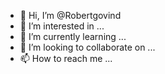- 👋 Hi, I’m @Robertgovind
- 👀 I’m interested in ...
- 🌱 I’m currently learning ...
- 💞️ I’m looking to collaborate on ...
- 📫 How to reach me ...

<!---
Robertgovind/Robertgovind is a ✨ special ✨ repository because its `README.md` (this file) appears on your GitHub profile.
You can click the Preview link to take a look at your changes.
--->
